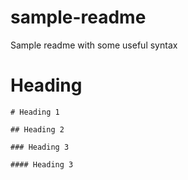 # sample-readme
Sample readme with some useful syntax

# Heading

`# Heading 1`


`## Heading 2`

`### Heading 3`

`#### Heading 3`

